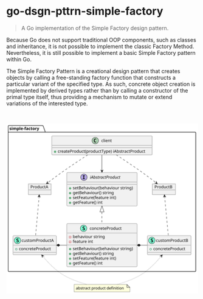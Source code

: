 # go-dsgn-pttrn-simple-factory

> A Go implementation of the Simple Factory design pattern.

Because Go does not support traditional OOP components, such as classes and inheritance, it is not possible to implement the classic Factory Method. Nevertheless, it is still possible to implement a basic Simple Factory pattern within Go.

The Simple Factory Pattern is a creational design pattern that creates objects by calling a free-standing factory function that constructs a particular variant of the specified type. As such, concrete object creation is implemented by derived types rather than by calling a constructor of the primal type itself, thus providing a mechanism to mutate or extend variations of the interested type.

&nbsp;

<p align="center">
  <img src="./go-dsgn-pttrn-simple-factory.svg">
</p>
